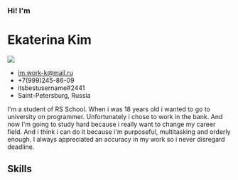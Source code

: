 ### Hi! I'm
# Ekaterina Kim

<image src="/images/file.jpg">

- <im.work-k@mail.ru>
- +7(999)245-86-09
- itsbestusername#2441
- Saint-Petersburg, Russia

I'm a student of RS School. When i was 18 years old i wanted to go to university on programmer. Unfortunately i chose to work in the bank. And now I'm going to study hard because i really want to change my career field. And i think i can do it because i'm purposeful, multitasking and orderly enough. I always appreciated an accuracy in my work so i never disregard deadline. 

## Skills